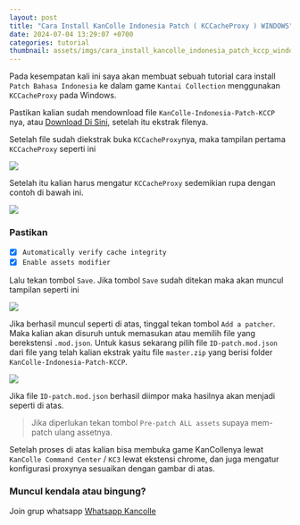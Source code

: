 ```yaml
---
layout: post
title: "Cara Install KanColle Indonesia Patch ( KCCacheProxy ) WINDOWS"
date: 2024-07-04 13:29:07 +0700
categories: tutorial
thumbnail: assets/imgs/cara_install_kancolle_indonesia_patch_kccp_windows/thumbnail.png
---
```


Pada kesempatan kali ini saya akan membuat sebuah tutorial cara install `Patch Bahasa Indonesia` ke dalam game `Kantai Collection` menggunakan `KCCacheProxy` pada Windows.

Pastikan kalian sudah mendownload file `KanColle-Indonesia-Patch-KCCP` nya, atau [Download Di Sini](https://github.com/SLAVUSworks/KanColle-Indonesia-Patch-KCCP/archive/refs/heads/master.zip), setelah itu ekstrak filenya.

Setelah file sudah diekstrak buka `KCCacheProxy`nya, maka tampilan pertama `KCCacheProxy` seperti ini

![](/{{'assets/imgs/cara_install_kancolle_indonesia_patch_kccp_windows/step1.png'}})

Setelah itu kalian harus mengatur `KCCacheProxy` sedemikian rupa dengan contoh di bawah ini.

![](/{{'assets/imgs/cara_install_kancolle_indonesia_patch_kccp_windows/step2.png'}})

### Pastikan
- [x] `Automatically verify cache integrity` 
- [x] `Enable assets modifier`

Lalu tekan tombol `Save`. Jika tombol `Save` sudah ditekan maka akan muncul tampilan seperti ini

![](/{{'assets/imgs/cara_install_kancolle_indonesia_patch_kccp_windows/step3.png'}})

Jika berhasil muncul seperti di atas, tinggal tekan tombol `Add a patcher`. Maka kalian akan disuruh untuk memasukan atau memilih file yang berekstensi `.mod.json`. Untuk kasus sekarang pilih file `ID-patch.mod.json` dari file yang telah kalian ekstrak yaitu file `master.zip` yang berisi folder `KanColle-Indonesia-Patch-KCCP`.

![](/{{'assets/imgs/cara_install_kancolle_indonesia_patch_kccp_windows/step4.png'}})

Jika file `ID-patch.mod.json` berhasil diimpor maka hasilnya akan menjadi seperti di atas.

> Jika diperlukan tekan tombol `Pre-patch ALL assets` supaya mem-patch ulang assetnya.

Setelah proses di atas kalian bisa membuka game KanCollenya lewat `KanColle Command Center` / `KC3` lewat ekstensi chrome, dan juga mengatur konfigurasi proxynya sesuaikan dengan gambar di atas.

### Muncul kendala atau bingung?
Join grup whatsapp [Whatsapp Kancolle](https://chat.whatsapp.com/BEQXUFek52T5IweZIUmYBJ)
